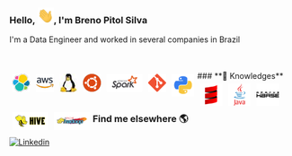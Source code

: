 ### Hello, <img src="Hi.gif" width="29px">, I'm Breno Pitol Silva

I'm a Data Engineer and worked in several companies in Brazil

<br>
<br>
### **🔭 Knowledges**

<img align="left" src="elastic.png" style="padding: 1%" />
<img align="left" src="aws.png" style="padding: 1%" /></a>
<img align="left" src="linux.jpg" style="padding: 1%" /></a>
<img align="left" src="ubuntu.png" style="padding: 1%" /></a>
<img align="left" src="spark1.png" style="padding: 1%" /></a>
<img align="left" src="git.png" style="padding: 1%" /></a>
<img align="left" src="python.png" style="padding: 1%" width="40px"/></a>
<img align="left" src="scala.png" style="padding: 1%" width="40px"/></a>
<img align="left" src="java.png" style="padding: 1%" width="40px"/></a>
<img align="left" src="hbase.png" style="padding: 1%" width="40px" /></a>
<img align="left" src="hive.png" style="padding: 1%" /></a>
<img align="left" src="hadoop.png" style="padding: 1%"/></a>
<br>
<br>
<br>

### Find me elsewhere 🌎

[![Linkedin](https://img.shields.io/badge/-brenopitol-blue?style=flat-square&logo=Linkedin&logoColor=white&link=https://www.linkedin.com/in/breno-pitol-silva-9a6ba3a0/)](https://www.linkedin.com/in/breno-pitol-silva-9a6ba3a0/)






